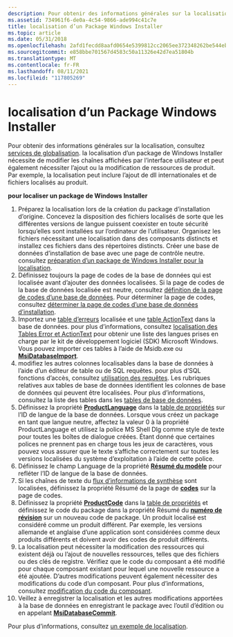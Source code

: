 ```yaml
---
description: Pour obtenir des informations générales sur la localisation, consultez Services de globalisation.
ms.assetid: 734961f6-de0a-4c54-9866-ade994c41c7e
title: localisation d’un Package Windows Installer
ms.topic: article
ms.date: 05/31/2018
ms.openlocfilehash: 2afd1fecdd8aafd0654e5399812cc2065ee372348262be544eb0cac77daccd97
ms.sourcegitcommit: e858bbe701567d4583c50a11326e42d7ea51804b
ms.translationtype: MT
ms.contentlocale: fr-FR
ms.lasthandoff: 08/11/2021
ms.locfileid: "117805269"
---
```

# <a name="localizing-a-windows-installer-package"></a>localisation d’un Package Windows Installer

Pour obtenir des informations générales sur la localisation, consultez [services de globalisation](../intl/globalization-services.md). la localisation d’un package de Windows Installer nécessite de modifier les chaînes affichées par l’interface utilisateur et peut également nécessiter l’ajout ou la modification de ressources de produit. Par exemple, la localisation peut inclure l’ajout de dll internationales et de fichiers localisés au produit.

**pour localiser un package de Windows Installer**

1.  Préparez la localisation lors de la création du package d’installation d’origine. Concevez la disposition des fichiers localisés de sorte que les différentes versions de langue puissent coexister en toute sécurité lorsqu’elles sont installées sur l’ordinateur de l’utilisateur. Organisez les fichiers nécessitant une localisation dans des composants distincts et installez ces fichiers dans des répertoires distincts. Créer une base de données d’installation de base avec une page de contrôle neutre. consultez [préparation d’un package de Windows Installer pour la localisation](preparing-a-windows-installer-package-for-localization.md).
2.  Définissez toujours la page de codes de la base de données qui est localisée avant d’ajouter des données localisées. Si la page de codes de la base de données localisée est neutre, consultez [définition de la page de codes d’une base de données](setting-the-code-page-of-a-database.md). Pour déterminer la page de codes, consultez [déterminer la page de codes d’une base de données d’installation](determining-an-installation-database-s-code-page.md).
3.  Importez une [table d’erreurs](error-table.md) localisée et une [table ActionText](actiontext-table.md) dans la base de données. pour plus d’informations, consultez [localisation des Tables Error et ActionText](localizing-the-error-and-actiontext-tables.md) pour obtenir une liste des langues prises en charge par le kit de développement logiciel (SDK) Microsoft Windows. Vous pouvez importer ces tables à l’aide de Msidb.exe ou [**MsiDatabaseImport**](/windows/desktop/api/Msiquery/nf-msiquery-msidatabaseimporta).
4.  modifiez les autres colonnes localisables dans la base de données à l’aide d’un éditeur de table ou de SQL requêtes. pour plus d’SQL fonctions d’accès, consultez [utilisation des requêtes](working-with-queries.md). Les rubriques relatives aux tables de base de données identifient les colonnes de base de données qui peuvent être localisées. Pour plus d’informations, consultez la liste des tables dans les [tables de base de données](database-tables.md).
5.  Définissez la propriété [**ProductLanguage**](productlanguage.md) dans la [table de propriétés](property-table.md) sur l’ID de langue de la base de données. Lorsque vous créez un package en tant que langue neutre, affectez la valeur 0 à la propriété ProductLanguage et utilisez la police MS Shell Dlg comme style de texte pour toutes les boîtes de dialogue créées. Étant donné que certaines polices ne prennent pas en charge tous les jeux de caractères, vous pouvez vous assurer que le texte s’affiche correctement sur toutes les versions localisées du système d’exploitation à l’aide de cette police.
6.  Définissez le champ Language de la propriété [**Résumé du modèle**](template-summary.md) pour refléter l’ID de langue de la base de données.
7.  Si les chaînes de texte du [flux d’informations de synthèse](summary-information-stream.md) sont localisées, définissez la propriété Résumé de la page de [**codes**](codepage-summary.md) sur la page de codes.
8.  Définissez la propriété [**ProductCode**](productcode.md) dans la [table de propriétés](property-table.md) et définissez le code du package dans la propriété Résumé du [**numéro de révision**](revision-number-summary.md) sur un nouveau code de package. Un produit localisé est considéré comme un produit différent. Par exemple, les versions allemande et anglaise d’une application sont considérées comme deux produits différents et doivent avoir des codes de produit différents.
9.  La localisation peut nécessiter la modification des ressources qui existent déjà ou l’ajout de nouvelles ressources, telles que des fichiers ou des clés de registre. Vérifiez que le code du composant a été modifié pour chaque composant existant pour lequel une nouvelle ressource a été ajoutée. D’autres modifications peuvent également nécessiter des modifications du code d’un composant. Pour plus d’informations, consultez [modification du code du composant](changing-the-component-code.md).
10. Veillez à enregistrer la localisation et les autres modifications apportées à la base de données en enregistrant le package avec l’outil d’édition ou en appelant [**MsiDatabaseCommit**](/windows/desktop/api/Msiquery/nf-msiquery-msidatabasecommit).

Pour plus d’informations, consultez [un exemple de localisation](a-localization-example.md).

 

 
